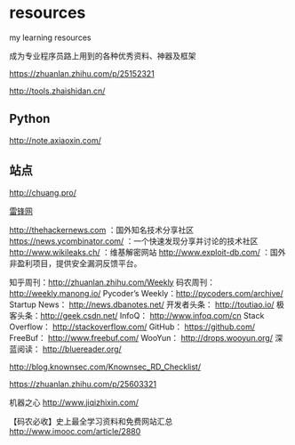 # resources
my learning resources

成为专业程序员路上用到的各种优秀资料、神器及框架

https://zhuanlan.zhihu.com/p/25152321

http://tools.zhaishidan.cn/

## Python

http://note.axiaoxin.com/


## 站点

http://chuang.pro/


[雷锋网](http://www.leiphone.com/)

http://thehackernews.com ：国外知名技术分享社区
https://news.ycombinator.com/ ：一个快速发现分享并讨论的技术社区
http://www.wikileaks.ch/ ：维基解密网站
http://www.exploit-db.com/ ：国外非盈利项目，提供安全漏洞反馈平台。

知乎周刊：http://zhuanlan.zhihu.com/Weekly
码农周刊：http://weekly.manong.io/
Pycoder’s Weekly：http://pycoders.com/archive/
Startup News： http://news.dbanotes.net/
开发者头条： http://toutiao.io/
极客头条：http://geek.csdn.net/
InfoQ： http://www.infoq.com/cn
Stack Overflow： http://stackoverflow.com/
GitHub： https://github.com/
FreeBuf： http://www.freebuf.com/
WooYun： http://drops.wooyun.org/
深蓝阅读： http://bluereader.org/

http://blog.knownsec.com/Knownsec_RD_Checklist/

https://zhuanlan.zhihu.com/p/25603321

机器之心 http://www.jiqizhixin.com/

【码农必收】史上最全学习资料和免费网站汇总 http://www.imooc.com/article/2880

